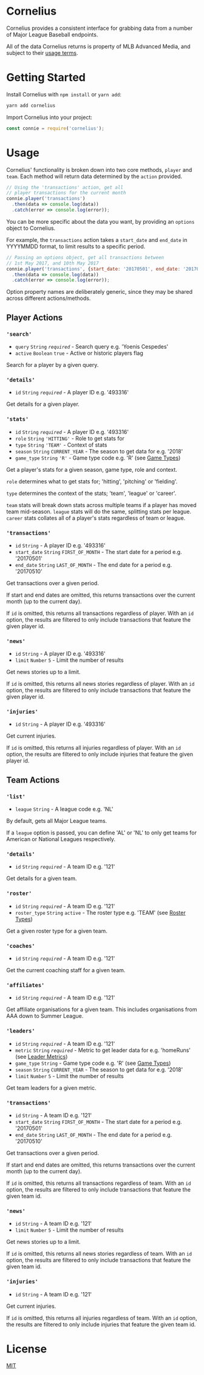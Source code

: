 # Cornelius

Cornelius provides a consistent interface for grabbing data from a number of Major League Baseball endpoints.

All of the data Cornelius returns is property of MLB Advanced Media, and subject to their [usage terms](http://gdx.mlb.com/components/copyright.txt).

# Getting Started

Install Cornelius with `npm install` or `yarn add`:

```sh
yarn add cornelius
```

Import Cornelius into your project:

```javascript
const connie = require('cornelius');
```

# Usage

Cornelius' functionality is broken down into two core methods, `player` and `team`. Each method will return data determined by the `action` provided.

```javascript
// Using the 'transactions' action, get all
// player transactions for the current month
connie.player('transactions')
  .then(data => console.log(data))
  .catch(error => console.log(error));
```

You can be more specific about the data you want, by providing an `options` object to Cornelius.

For example, the `transactions` action takes a `start_date` and `end_date` in YYYYMMDD format, to limit results to a specific period.

```javascript
// Passing an options object, get all transactions between
// 1st May 2017, and 10th May 2017
connie.player('transactions', {start_date: '20170501', end_date: '20170510'})
  .then(data => console.log(data))
  .catch(error => console.log(error));
```

Option property names are deliberately generic, since they may be shared across different actions/methods.

## Player Actions

### `'search'`

- `query` `String` *`required`* - Search query e.g. 'Yoenis Cespedes'
- `active` `Boolean` `true` - Active or historic players flag

Search for a player by a given query.

### `'details'`

- `id` `String` *`required`* - A player ID e.g. '493316'

Get details for a given player.

### `'stats'`

- `id` `String` *`required`* - A player ID e.g. '493316'
- `role` `String` `'HITTING'` - Role to get stats for
- `type` `String` `'TEAM'` - Context of stats
- `season` `String` `CURRENT_YEAR` - The season to get data for e.g. '2018'
- `game_type` `String` `'R'` - Game type code e.g. 'R' (see [Game Types]())

Get a player's stats for a given season, game type, role and context.

`role` determines what to get stats for; 'hitting', 'pitching' or 'fielding'.

`type` determines the context of the stats; 'team', 'league' or 'career'.

`team` stats will break down stats across multiple teams if a player has moved team mid-season. `league` stats will do the same, splitting stats per league. `career` stats collates all of a player's stats regardless of team or league.

### `'transactions'`

- `id` `String` - A player ID e.g. '493316'
- `start_date` `String` `FIRST_OF_MONTH` - The start date for a period e.g. '20170501'
- `end_date` `String` `LAST_OF_MONTH` - The end date for a period e.g. '20170510'

Get transactions over a given period.

If start and end dates are omitted, this returns transactions
over the current month (up to the current day).

If `id` is omitted, this returns all transactions regardless of player. With an `id` option, the results
are filtered to only include transactions that feature the given player id.


### `'news'`

- `id` `String` - A player ID e.g. '493316'
- `limit` `Number` `5` - Limit the number of results

Get news stories up to a limit.

If `id` is omitted, this returns all news stories regardless of player. With an `id` option, the results
are filtered to only include transactions that feature the given player id.

### `'injuries'`

- `id` `String` - A player ID e.g. '493316'

Get current injuries.

If `id` is omitted, this returns all injuries regardless of player. With an `id` option, the results
are filtered to only include injuries that feature the given player id.

## Team Actions

### `'list'`

- `league` `String` - A league code e.g. 'NL'

By default, gets all Major League teams.

If a `league` option is passed, you can define 'AL' or 'NL' to only get teams for American or National Leagues respectively.

### `'details'`

- `id` `String` *`required`* - A team ID e.g. '121'

Get details for a given team.

### `'roster'`

- `id` `String` *`required`* - A team ID e.g. '121'
- `roster_type` `String` `active` - The roster type e.g. 'TEAM' (see [Roster Types]())

Get a given roster type for a given team.

### `'coaches'`

- `id` `String` *`required`* - A team ID e.g. '121'

Get the current coaching staff for a given team.

### `'affiliates'`

- `id` `String` *`required`* - A team ID e.g. '121'

Get affiliate organisations for a given team. This includes organisations from AAA down to Summer League.

### `'leaders'`

- `id` `String` *`required`* - A team ID e.g. '121'
- `metric` `String` *`required`* - Metric to get leader data for e.g. 'homeRuns' (see [Leader Metrics]())
- `game_type` `String` - Game type code e.g. 'R' (see [Game Types]())
- `season` `String` `CURRENT_YEAR` - The season to get data for e.g. '2018'
- `limit` `Number` `5` - Limit the number of results

Get team leaders for a given metric.

### `'transactions'`

- `id` `String` - A team ID e.g. '121'
- `start_date` `String` `FIRST_OF_MONTH` - The start date for a period e.g. '20170501'
- `end_date` `String` `LAST_OF_MONTH` - The end date for a period e.g. '20170510'

Get transactions over a given period.

If start and end dates are omitted, this returns transactions
over the current month (up to the current day).

If `id` is omitted, this returns all transactions regardless of team. With an `id` option, the results
are filtered to only include transactions that feature the given team id.


### `'news'`

- `id` `String` - A team ID e.g. '121'
- `limit` `Number` `5` - Limit the number of results

Get news stories up to a limit.

If `id` is omitted, this returns all news stories regardless of team. With an `id` option, the results
are filtered to only include transactions that feature the given team id.

### `'injuries'`

- `id` `String` - A team ID e.g. '121'

Get current injuries.

If `id` is omitted, this returns all injuries regardless of team. With an `id` option, the results
are filtered to only include injuries that feature the given team id.

# License

[MIT](LICENSE.md)
